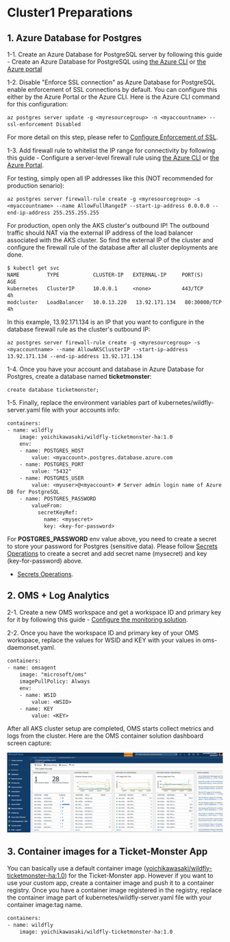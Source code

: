 # Cluster1 Preparations
## 1. Azure Database for Postgres
1-1. Create an Azure Database for PostgreSQL server by following this guide - Create an Azure Database for PostgreSQL using [the Azure CLI](https://docs.microsoft.com/en-us/azure/postgresql/quickstart-create-server-database-azure-cli) or [the Azure portal](https://docs.microsoft.com/en-us/azure/postgresql/quickstart-create-server-database-portal)

1-2. Disable "Enforce SSL connection" as Azure Database for PostgreSQL enable enforcement of SSL connections by default. You can configure this either by the Azure Portal or the Azure CLI. Here is the Azure CLI command for this configuration:

```
az postgres server update -g <myresourcegroup> -n <myaccountname> --ssl-enforcement Disabled
```
For more detail on this step, please refer to [Configure Enforcement of SSL](https://docs.microsoft.com/en-us/azure/postgresql/concepts-ssl-connection-security#configure-enforcement-of-ssl).

1-3. Add firewall rule to whitelist the IP range for connectivity by following this guide - Configure a server-level firewall rule using [the Azure CLI](https://docs.microsoft.com/en-us/azure/postgresql/tutorial-design-database-using-azure-cli#configure-a-server-level-firewall-rule) or [the Azure Portal](https://docs.microsoft.com/en-us/azure/postgresql/tutorial-design-database-using-azure-portal#configure-a-server-level-firewall-rule). 

For testing, simply open all IP addresses like this (NOT recommended for production senario):
```
az postgres server firewall-rule create -g <myresourcegroup> -s <myaccountname> --name AllowFullRangeIP --start-ip-address 0.0.0.0 --end-ip-address 255.255.255.255
```
For production, open only the AKS cluster's outbound IP! The outbound traffic should NAT via the external IP address of the load balancer associated with the AKS cluster. So find the external IP of the cluster and configure the firewall rule of the database after all cluster deployments are done.
```
$ kubectl get svc
NAME         TYPE           CLUSTER-IP   EXTERNAL-IP     PORT(S)        AGE
kubernetes   ClusterIP      10.0.0.1     <none>          443/TCP        4h
modcluster   LoadBalancer   10.0.13.220   13.92.171.134   80:30000/TCP  4h
```
In this example, 13.92.171.134 is an IP that you want to configure in the database firewall rule as the cluster's outbound IP:
```
az postgres server firewall-rule create -g <myresourcegroup> -s <myaccountname> --name AllowAKSClusterIP --start-ip-address 13.92.171.134 --end-ip-address 13.92.171.134
```

1-4. Once you have your account and database in Azure Database for Postgres, create a database named **ticketmonster**:
```
create database ticketmonster;
```

1-5. Finally, replace the environment variables part of kubernetes/wildfly-server.yaml file with your accounts info:
```
containers:
- name: wildfly
    image: yoichikawasaki/wildfly-ticketmonster-ha:1.0
    env:
    - name: POSTGRES_HOST
        value: <myaccount>.postgres.database.azure.com
    - name: POSTGRES_PORT
        value: "5432"
    - name: POSTGRES_USER
        value: <myuser>@<myaccount> # Server admin login name of Azure DB for PostgreSQL
    - name: POSTGRES_PASSWORD
        valueFrom:
          secretKeyRef:
            name: <mysecret>
            key: <key-for-password>
```
For **POSTGRES_PASSWORD** env value above, you need to create a secret to store your password for Postgres (sensitive data). Please follow [Secrets Operations](docs/secret-operations.md) to create a secret and add secret name (mysecret) and key (key-for-password) above.
- [Secrets Operations](docs/secret-operations.md).

## 2. OMS + Log Analytics

2-1. Create a new OMS workspace and get a workspace ID and primary key for it by following this guide - [Configure the monitoring solution](https://docs.microsoft.com/en-us/azure/aks/tutorial-kubernetes-monitor#configure-the-monitoring-solution).

2-2. Once you have the workspace ID and primary key of your OMS workspace, replace the values for WSID and KEY with your values in oms-daemonset.yaml.
```
containers:
- name: omsagent
    image: "microsoft/oms"
    imagePullPolicy: Always
    env:
    - name: WSID
        value: <WSID>
    - name: KEY
        value: <KEY>
```
After all AKS cluster setup are completed, OMS starts collect metrics and logs from the cluster. Here are the OMS container solution dashboard screen capture:

![](../images/azure-oms-container-solution.png)

## 3. Container images for a Ticket-Monster App
You can basically use a default container image ([yoichikawasaki/wildfly-ticketmonster-ha:1.0](https://hub.docker.com/r/yoichikawasaki/wildfly-ticketmonster-ha/)) for the Ticket-Monster app. However if you want to use your custom app, create a container image and push it to a container registry. Once you have a container image registered in the registry, replace the container image part of kubernetes/wildfly-server.yaml file with your container image:tag name.

```
containers:
- name: wildfly
    image: yoichikawasaki/wildfly-ticketmonster-ha:1.0
```